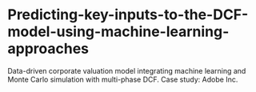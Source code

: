 # Predicting-key-inputs-to-the-DCF-model-using-machine-learning-approaches
Data-driven corporate valuation model integrating machine learning and Monte Carlo simulation with multi-phase DCF. Case study: Adobe Inc.

